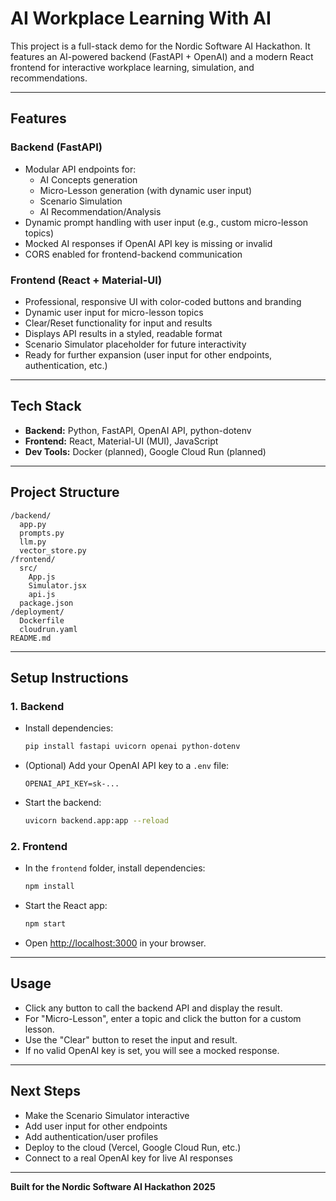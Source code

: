 # AI Workplace Learning With AI

This project is a full-stack demo for the Nordic Software AI Hackathon. It features an AI-powered backend (FastAPI + OpenAI) and a modern React frontend for interactive workplace learning, simulation, and recommendations.

---

## Features

### Backend (FastAPI)
- Modular API endpoints for:
  - AI Concepts generation
  - Micro-Lesson generation (with dynamic user input)
  - Scenario Simulation
  - AI Recommendation/Analysis
- Dynamic prompt handling with user input (e.g., custom micro-lesson topics)
- Mocked AI responses if OpenAI API key is missing or invalid
- CORS enabled for frontend-backend communication

### Frontend (React + Material-UI)
- Professional, responsive UI with color-coded buttons and branding
- Dynamic user input for micro-lesson topics
- Clear/Reset functionality for input and results
- Displays API results in a styled, readable format
- Scenario Simulator placeholder for future interactivity
- Ready for further expansion (user input for other endpoints, authentication, etc.)

---

## Tech Stack
- **Backend:** Python, FastAPI, OpenAI API, python-dotenv
- **Frontend:** React, Material-UI (MUI), JavaScript
- **Dev Tools:** Docker (planned), Google Cloud Run (planned)

---

## Project Structure

```
/backend/
  app.py
  prompts.py
  llm.py
  vector_store.py
/frontend/
  src/
    App.js
    Simulator.jsx
    api.js
  package.json
/deployment/
  Dockerfile
  cloudrun.yaml
README.md
```

---

## Setup Instructions

### 1. Backend
- Install dependencies:
  ```bash
  pip install fastapi uvicorn openai python-dotenv
  ```
- (Optional) Add your OpenAI API key to a `.env` file:
  ```
  OPENAI_API_KEY=sk-...
  ```
- Start the backend:
  ```bash
  uvicorn backend.app:app --reload
  ```

### 2. Frontend
- In the `frontend` folder, install dependencies:
  ```bash
  npm install
  ```
- Start the React app:
  ```bash
  npm start
  ```
- Open [http://localhost:3000](http://localhost:3000) in your browser.

---

## Usage
- Click any button to call the backend API and display the result.
- For "Micro-Lesson", enter a topic and click the button for a custom lesson.
- Use the "Clear" button to reset the input and result.
- If no valid OpenAI key is set, you will see a mocked response.

---

## Next Steps
- Make the Scenario Simulator interactive
- Add user input for other endpoints
- Add authentication/user profiles
- Deploy to the cloud (Vercel, Google Cloud Run, etc.)
- Connect to a real OpenAI key for live AI responses

---

**Built for the Nordic Software AI Hackathon 2025** 